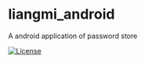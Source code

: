 # liangmi_android
A android application of password store

[![License](https://img.shields.io/badge/License-Apache%202.0-blue.svg)](https://opensource.org/licenses/Apache-2.0)
